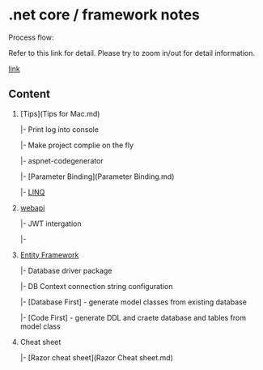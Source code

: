 # .net core / framework notes

Process flow:

Refer to this link for detail. Please try to zoom in/out for detail information.

[link](https://www.draw.io/?lightbox=1&highlight=0000ff&edit=_blank&layers=1&nav=1&title=.net%20framework%20mvc%20development%20mind%20map.html#R7V1nk7rK0v80W3XvU7UWObw0YVhz1je3EFBRkgTTp39mCCqCu%2B4uhj2HrXP86wADTP%2B6p9P0vOF5dVcyeWNR10VJecMQcfeGF94wDKUoggT%2Fwqa918TSJOq1zE1Z9E87NXTlg%2BQ3In6rI4uSFTrR1nXFlo1wo6BrmiTYoTbeNPVt%2BLSZroTvavBzKdLQFXgl2jqURXvhtTIYfWovS%2FJ8EdwZpVjvyJQXVnNTdzT%2Ffm8YPnP%2FvMMqH%2FTlv6i14EV9e9aEF9%2FwvKnrtvdN3eUlBY5uMGzeddyVo8fnNiXNvuUCzLtgwyuOFDyx%2B1z2PhgL920keD76hue2C9mWugYvwKNbQH%2FQtrBVxT98fB8E%2FJgrvGX53wVdlQX%2Fu2Xzpu0THaPcBlNfHUca9jOTFSWvK7oJfmu6JsHeTF6UwWsFzaehBafrWtAhCjvkFXmugR%2BKNAPDkPNfUjJtaXd1oNDj8ANgS7oq2eYenOJf8I4ywdjsgxaE8am4PWEExRC%2FcXEGEIxi%2FVbeR%2Bb8eIcTdcAXn0DxxGJiiEUptv%2F%2BIapRa0cPDrxb7shkwQkYgRg7d0CCE8C3Ofy3wNv8lLekoEfwLF6n3uEIKsBI2hekd4l4QbQYOga0EcDIS6A9B%2BkiA97L%2BgdUWRThbWKxdkIj8mO4naEFDEhi%2BEAu8UEEcvAcHygZgw8cRX8PD%2FT3%2BGCuwSOva4C%2BvOwiglchJbSpZXhn3ASYp4sRIC9EXmJmQhgBDBKHyTCYwaWUwEjTWQxabd1ICkF0ML%2F4CCKQGPmCxMkXnCR%2Fj59gTvotfiLg6bZrKUruhpJ3En8sTNA7waRQS2FyR5hQMZPRHVGC3wslQFEBB3t742ZdJUXL99HCso%2BFCxGhmiQCk8z%2FqZv2Qp%2FrGq8UT605wTE3R7KGiXxOrKWjGkFHvCmEyS3tZHsET8yQ%2Fq%2Bxf0TkrcWxP5fgWWhZnhRZt42T4TvFg0LSxItLQMvZBUvJtvf%2BBbxj66Dp9KI1HVI3RrMGiEDcvwjsMB9eHK%2FKCiRkWVI2EoRMDO7g77guPTrAwf8cTIBWumMK%2Flm%2B6glGYC7ZZ01RyJmSwtvyJtz7r6BDxkiaV5MAL2HDohRJhLmcwFAiyuZ3NGHBUCVjw0bmhWanntquP8UFfYkLkmajuLif6RrMPmFYxNqZUzOd539MaJpgw4TGaDxGANxxno%2F6KIqaLdvwIfOQCJKVEvoehMYp6rGEZiOEHsjSFrS48QIrpWkCNEXZGCl9P5riUQdRIQcZF4wWnFJTkv6apASKPZakaIRqqd31SnbXuZEVKM%2FnVlbQdgPoEre88KiMfz0Z8BKWF0HTZIYMszpLYZkYH8sdjS8i1sGfatkJS3WCoZELYpMoHUfr%2B8l1Iuqk7%2FAH3Uzpexf6wnn7wQTG%2FoDs%2FYOUJB9Nx2icpNyr18Bl%2BW4XfFb5Dd8VTNlI1etEGJWhHy2J08jGa2vYSWrO%2FqUt3U2UCXBI4jSawUkaJTAGfqJhSKIImDxY75D7SYVv4JkAfp8n4P3gNlSGRE5%2FbPg2nlURuY2L7%2BNY3Ab5aETG8%2F2kfvgv5BUSkVcojsUKrPv54snraWS68nZLgAaNi88EfSjy7%2FuwDF77eS8bICoXPFCAOe349Rg48roO3w4qy799ZNA1fPNXGwsvoe9f%2BvJ%2FlfQib4PpSJXudwNJkFVe%2BbR%2F0AjFQfLDJcqb33dyczD5014Son44GH1sdl%2F0N4%2FtTTuIImvSezANwKPQqUw%2B%2BK1e0TYhJUYkLuZq9C3i34sooQw2xSkqRqtIMOGKYC8Srhg2msVJEjGTPEon4Aok41y3rzHJW5ICl%2FRgyP%2BB%2F2emrn4p5ryW7UIy7ycSl0AvvlvncMWQAY5O93e7hW6Kkvn1La5K9VRO%2FTvlFBksyTt6OolHyikqGrKo88Dkk4F2AskfH72ACcILU5qFcLOwbbh6MAvvjXHb7TazxS1hoeuKlRGglOGstQKnZWnGO4qd4UGXEVz9rJMAivytnPXVWf8IWF93DT4F2Bh5I7DJJHAd576PIiAZrIu6YGUAKU3d0me2j1NJe3esI16BRPVwC0yLd3tvwDSssx%2FvtslrFi94p%2BHcBrpz8AL48W5JJqDEO4ag9Ffs8sDn%2BAbHpbyUgDKLhXmJRm%2FkJSoJXrq%2B1OTZuqxgSoCD32DKxlQ5pTYmrt1tZTDKgGare99BBqywu%2FdNZvd7DTcYAV8DUEaVQs6vG5XhVPX9F6m%2BF974mIWWd1R9iVT1TafrxwD7uPb7Ibpv3IKt15ivFUmbwynoTrOPo8lr534%2BKsOUVd4l9Uq6nydpppsShKR%2FF%2BQ%2FAm8JvAi1HAtmpQLpgIiSIgG9B36%2FWi0iYf%2BWdrotxjmG6OldXkfeI%2Fj3QjSoAQAbQobXcPCZQZsDIer%2F8CWYK%2BiQ49ulisIrS9SnKgpUONWCDCrBnElTKkjHSF5PiC6pvLeeAD7%2FJxwrwli%2F0xfiO0v1hhfUG%2Biwy4yKCVlR1L20hugS0ax7gm5IJg%2BFuQXvMNUdKHXtBZT%2B4rGoFbLXnTe3XtxMnjunOFEa2vi3im2UpS8isAQSVKH40r5DkwD0V%2BW6knQBz2Vb4ae%2B3F3x2lzbLmAClG67Htapok%2Fh8%2FIWFC8YBx6ehBVcOG9xLmfyqrTVzVVGFb8S9IneKXXjPpAhmCDx9Li%2BlIlZHM7QMYoMkQQ%2FXE9JiJvhnwz6sg7XMrvORMedYIrc9%2FCaIvgRCMaZKIKxeyGYjgarH6JVHAsnALWHh7cxJcOULNe97WtCQfwBgVksUBkyz9SjTKqWvI5awhCRHHCcJNCYHHCMvZdqEjDI04EMRCuQvcgMLlyEn0CQI1NZE2VtDl9RE72HlEXe8%2BakMH4ZGEeXMuAIi8fAGMdjYExjCaD49yUIf4TiwRkgkawG1A3fPHU1%2BIvJv%2B8hHKblIbNA4wg0i9gr0AzsVoRXVbsX%2BPcu88W7zy%2FbhaS5c4LmZQC6uIz0isFe%2FSeX3HnCcA1pLwETMqJ56mvuukn9%2Fk1p7UiWHe3yH67pPI%2B5Ts6QL1iLiA9OJsFb0eDkQ3jLr%2F7Jf8FVeXdZyFQ6TSEeP1GIKAm6CSEO%2FVRwzAGJHAWuA0EEXXFUzcpcx%2B1vc61E3dYg63C8IUPP5x5YHio8x9A1QHsVVkbKQK3s7P0yAGBguvMiU7wNfkwdN7RiSqJsSoItiS6P4oV6t9A4ugi8Tz8%2FCtz0KFveiQydwaIjy7kREAQ8%2FxU75mqdiHSqfbI0uFxK8Hh98XpE98GmO%2BfORvCWJIZ4cyv44kkNMjQbu1Y9PvPPV%2FbvUFC8u6mG59IlyifHK96CO%2Fj9h%2Bb61Hf1WB4gLnkgzvLH4zggEcv%2Fq7KmKQOkDHBfBjjVtTgmtLPII1kgtoTrb1gAhoxFk99mZN19Ck6BTzzVdy59worOAhxS%2FBeCtQ3ghkuhE4CyBI%2F9b6rw2urimMLvJdOK6VXjNzGtNmBN%2BIbndh5grZapC5JlZTz7Cu%2FQg91UIC2CaxGotlrNVk5R3VbgqbkdRrdbzqE5MUxnOhPac%2FB77PRrTWPKuidUJ3miOxpn5%2B4vFGFGbV4g88Vm1W1wP3S82awW4Veu7jZIU8X9wvEYdWA72Y9mVW%2F3N94preWukKuPmxpSIJvMZFERh41G3bKqi21pyBH5MpObKm2CrYqlen7VN7Jzrspth7sR9VGhFr29vi9gLWSUx7AOV0bXA3uT645y3vOxnLXpzur5gtlr6nxPLrt3zFqtwXC5m7iiiNPoWu%2Fgfttt18uRsJ81DuX6ZGZWpyrDIJ2JewwZ9uycJJPVgjtQXE%2FYkh19scIP442wm%2B%2FI9hqdzEYOax8a7q0JdNGrGv16rf7RQymEgEE10Nw5lHMfFX1OLpGViVRMamTnBkpzptZamthfzrfs9ICJqNZc5PVpEcGKU%2FcycUMqpRrKd5R9j3EIBoPKsD%2FeXJXpFRb1xgb7WGUBBmE7eVBW9P6Q%2FyDlRb7ZxApInh8gOL1Xl2uT6o8WH%2BvxqKWhB0ybdQYf6lrRaF3rSpVuf5nbOINBvlRlFXRUtgX1Y0tKXfljs68j7Wm3lTVrQm2TNTaFvSWws%2BEEcx9isK1XVk5%2FOBFKq2ZjrwtCmZaNjbPNt2ZOmaDb3Gy1yxeyHXzonp%2BrLqzV2OTKm46BVPm21KKnZn1g9HAL9U5Y9RsYRzeVNVXKCnihtrb6oj2e7eyywE9srmc0972VMpjtxXmn0xdLdmtXKMx77vtbrey2nhN3NNI324XNhmHbqNNc7pm5ue2Te6V3KHLF%2BnjLFJfkgBa4DsUtCvqqic45ZjYUVtNKnnafotZtoEVBntAlNadQu0OFrQw6NkJwBFWaFDw8dQ3ZRmt0Xjs442LLtDULcRYLvLOxiCFb5dnKRjVHxpwstHNIlnJ6zdGwsRiuZkapetjiij0sjGq84Az7B6Gv2C1nO8rm84PaArEO%2BWZ2uVTabXHWRbu79qxQbR2UmljJFyq6nVebXXau1atOdonsF0pPqKAjrrrNVcUVTe77SIvLuhKAY2xDlFBjmOtJFkIbxpId7huLJtefi%2FV%2B35j38lS2WBluq3kkP69oe72CFVj8UBzy9W7ecbrGhh8rfdXjF1ErG3NWH7bpHiaz2fasM3GQBqYehhPNni64TmWh8WafzXPu8OS4fZeUJzWyIJWbrVXbbevlmiWz0LHG5f202asPNhhrbZFmlVttVr2h3OqMZuvWZtQeS81DZ9YbNiqissAMA2t7rPrRmW8GglE6dA7qiJ9aDJWn2SzN1%2FqIsx%2FVpputNdyXGVuhUBduuWaxoMoU1AzAj1nHKBCdXVWoEl2y1uxYimO1teqks3a2W1KQUXU5WdtCQZCx7mJTGTia9%2BpMa9pY2DTGNnpOSTEGM1PFVcfIemLv0BE2eI%2FLf%2BwxfWVPdvygsXdaLazL8tnxR0s1GzmdRqiy6gzGhxLe6JkorZM03pjg7vVlpqWtveFR2B2i2iSiNcwK6cmfg6kYH2O6jZpDcdc2GvQHtbU6w0Oe1l0GzG2x3YpoLslVodWecrN2j1P0j9J8O%2BKcpbO3sv3afPzBsbYy%2FigJSN8erBB%2By6BjympVPgaiXa93Ox7vHOqiVELHQ6qk0UNuuRgXzaox76w7c3Zq6GIb6Shdp9FYKHl5ammT4brQkcktNc5OVsNDgUIPJGNCVx2U%2FIfesjqcEmVtvW2T6grpsHhjxVvmSs4X1G5rOZroS31M7CsCgQ07tsjNgUJi5g3NMWvUmmjNPPnHVacfTWQ08hColDSby4tNc62WBaI2kuwNWphT9X0XEUVCWZWVdbWN28ysuBu1VbopG4VcaWLxvV6xXiqYxfqogB34vniasnJEudPp6Q5bEA%2FLbYWq6v1i16OFKNBc3kKIyU5V%2BX625djKQQVidIcqYo0eNvvtJkt%2BNE12textWL6x27O80TIGi7E1n3adylz1RVKTbjBWdSvMjVmntixViDUvSn3bUrubZT1bGXsgYkv9%2FmHT2PRG%2BMrcopKwQier5ozer8QxKS7HC1HskzK2HVdGFmI5ZAdziMJ0VsNWBrr4sCy03KBzVXd24HRiQrXGk%2FJ%2B2D7YarZcEz%2FQFteZNHvUjhKn%2FdJhjeysUbNmKEbLvf2Ua9t2SRw3PkruNMZNW9iygk0OODcTJ06WlHUOt5XuNt%2BfWkM1rzGVFufw%2BmHcEBWFGdOjVbujyqRZJpcaYhJoR1%2Bhs2x7yI0m4wnTKOeKreV2qrs3q6xGBTvLENxUN7WK2SvX2j18MyBy62VrWsk2CypnUfl1PcdYjWGrlhvWqNZUIHS6NKOHMrPLHcz6ultoNMf5xkqjyTZf2Te48Qzh5t1Gs27oHRIbeMOqLSqTaYPyXnKb9QRTs7r%2BaNfrtsGpBW1anx68ubMuNlWu5owXAyxHjU2zwlOFpbaZ5LTCridLuy1JU7Th6TvNwrrSokfVXk4Y9pbz0u5DQYqSp3xU2H03x4pGsygV%2BkzdoHb8ZlApOaNsbbriRGVnuSNsV6msafXJDxTB1X55RH%2Bs%2BIOMyT4BspOZNFmbveGaVDfCuqh2ClVpNOZr5qGhlovF1jav72eV7WrD1Uut0VrmB%2BS6MaVtD73IpoJoJq0g9HQ52zRztUq1MCXpbtVaTFSteDjIhSxlGLuhLVq91ke9OyFxju7zC3KrMP36qkook%2FZEWE41lOhSjTJany%2Bza73RbvDVVr6yHbbITavU3mNKSUEG7fbYZDRiXi14XGVoeyNfGC0lXGuRdU3tNgc1Xst2K4XpYdQ%2FFMx2333JgqcTrGqisuLLQB%2Bh1oPCoFNCcgizLCjr1sE7r%2BvJ75ammuXlrsJqQO11BXP2Wh5EKOQBvYyp%2FffgeBvNRuJtj7X%2FcCzG%2Fns1Mr5EMWiUZCK0YjHiwcWg8Wh0FNbxN3VFgR6lC8qlpfout8yJKdWHMexjS%2FXh0ShcVrjMhHhlkfrK1WNRign7lNFH13jGo2GVrGMvdBOOVErhBCgcrcqP07GC%2BI5EjoYOapVGO6VmAtQ8LkZ5ECmjLvCODoP1KS0T4EwGj51d70hOJkK4tHK3Eav%2BPX9vnECdPd8bJ2h7xt449Fere2KyZm5Ngir3ei1wtC4Buoix%2BU9BixNZlXxljXXk1ihkq89WsF02%2BG8lHMl3uhIYVzgOiRHpjMwN3khwLtJqdnvejY8lczR3tzhT8ql8zVNwbI480XfWmD%2F7%2FUtF%2F%2FWP2ZQv9%2Batvv%2BIx8X1QDJZtpeKHfOwyT9BoVgr9oreOcFS%2F4c%2FRCvby5e9U9zsQVgm%2BedDAhqjPPqP8Ib9MCEOTIaB9wVNSJego6Y6TcRp%2BQQW523BkkiO%2BGpt273SZYNKFoiniMbPFdwbDdBw9P3QBa%2FJL5ER%2FITvwrm%2FLnuQ5t5DgPPKOixLzkFPEg%2BL%2BHLY%2BelppujPGSMBTgB%2F6C84AU2CE5gnrZFr8TAB2k2WQ3p7I54VgsUOZswCCf8Y5y56uHJwIfHeGotMJl1T91K4j8wAFPpg3D9pSd038u2AwmLPHIU35Iy3SgEeflddK8NyT7myZqBwdc3Av4oDZrMZJgifcMB1j4pITSnyzuUuojxAUnE8EBtzSiJCyDxpPd43WODT1Tu8ZXh8oW4A3jkd0MNdXwOLfwGx%2Fw5%2BWzD1%2BR1QgjvpU9Y7r4nvAKCeXQC7eQf9vINegtb3oK93IS7hOuWyv8JlGEFENCzqwVz2pJV5KZelXPZELiPxx3LZVyvefuHePYvxIsJpIauhAAyI4IubZDXV3VLZZwzwFhRE8Ox26y3G0v87APzb%2FiUsNooca10kUQKS%2BWr52S%2FQGHQU2h2PPAMpWTjDVdweetf21Yv29Z%2BODqvUnD8mL6ruxkv%2Bz%2F%2Be3S7ch6Lo26yma3tVB%2FNI7FmfP2bKFffmCpSMLVIQxxUsmwBXfLUiLWmuuAwNnQvyZufTQN2VKM6X7HQT84CRQsAkIWGnr7jnoYrhqp8xccpaj2MtqNU8m7XuGN3%2BNmtlG4W3K7VyHsJeIS5CWPjf59f5vJhy3z%2BF%2B76h7iXCfT%2BIJqbGxz8SjTFqFk0%2B0PJgfxDOu7ka4BusaIF02zVPbwkVA1w7kjsOold5wg%2FAiVMflnC5QgrBR0EQvQTgzdIwgTTNYO%2B5v%2BrwPBYFEwCUTAN8MUx9bvKqCn2Wc0eGm49AT6cgGbblZhFpa%2FCPDIWv6Ljy9t3W32HzO2QLWUrdm3%2FZvRkTqmNi9lO8m2%2BTff043U%2BrI8GVFbHlvNuOLKxS%2Fvgb%2FHE54TyWO67H1z61WNu%2BwtLdaza%2Fe0vCVBXlTdC0cStYShtJazhqcCv36cArX92C66yDmD6jF8b0FWhemgM%2F3eri4OvUNQkSvc92IcFtW5D%2FeHdyJQiC%2Fdd%2FTfdNYUXPNzoP%2F3O1QFGGcyOW8INYkiLB1EZwjDhxeW8hu%2BXVveLVkj8iQBzQOfiFPpMW36TBdZyEzntBKfJ3dFggLn6sw6LBKtxfSZU7xhNvEk%2F%2BYpJL%2BfQNaXSC6CfCyJcNmSHk5oCV3Ze62KPvnMmPPI7896vXSX1iL%2BITY4OtOB7hEGOvxz%2FjV0B5LTneAuTBkB4%2Fh2Jbn4GPcq9eOwNJ%2FPoR%2F3Jdt%2BGudYbrm%2BDn0tE5ke92b%2ByjGrBHuIMqv%2BG7gikbX25Qff5%2B%2FyIMJwBagmEjJTMfnQ2PBjtFPtrW8mB%2BUm%2B8zzB0T8I0BMe0Dvhr4pkkAjPoDM1RLKP3w%2FJ1X%2FDvTXrblKRzk96X0981418QUi9ta0dB9eB0VjRQzF%2FYG5Xms7683H5tJqOwZzPZdZfvmZPBr%2FIOVF7Nmrnr3Hznz3nhMG%2BnFVtSDYUPrTi92dfxmco%2BAHD3H8PlPQQ25Pj5jeo2PLsOd1n5jlr9r%2Fe33EnZBqbfg5Xt667bM9J%2BSPC5DR1uRp40fN8At9I51xvoW3qCF%2BQWdPHrsgVeSyuoOnDVrfvZ1QXZAoy57wX86TJRUZRt3Ty13dQT1MDKkmJApk%2BZ6bGaPhJlpdsY6TiF%2FI6Rrnsr7xi86%2FAHyDIkmG8WEu%2FtcGItJMn%2BWUTvBTH32lpKxBRAY%2BzLO%2BooP1jk8JKGwFaavhv83AX7mTkwl2xXq3dhAzOdjhkesNWE4H%2B3XOf8u5Cq%2B3%2BZkSLq%2FoMZKW5dxAURz8rECZAq8kWJuuuz3gVtbq3%2F5lLnWv23a1MzGHBzP%2FJR4v6AhfK8snnnoGG84%2BL5T%2B%2BVIzXlImS8KClHx5P2jHBx1X6DtpvLzPl3aEEt9IScd5q5QA5OX0LCKzrlX3hCRaQvEmEuQMgSxzUEQWfeq0c6cyF2fPsbURe3ZOACdaHiiX8EgkGtxrdTpUYkQ5MhdGYQBA0jlMDooKElmbJXmSbAcQinERzfDtxQfUQ6BszkM8F8qot9BPNlXfNbsXyqkx50RVyyxRUkA4Tx%2B7PTfLPv%2BkNHlCDS32b66rNFrsD8hhMzeU%2Fxc9a643qAoKPzIHpHcoveKfrcDZ8a3sZnrp%2FyMnIkBIXAAKjcNQMwX3vKWzDU%2Bf7%2Bdhn297t6O%2BZ1x5wDNAPV0QD3ugX3%2FG4HFahDXY9NpUkBz88LP%2FZxJl%2FYOC0niZSA47626Xzzy%2FkmVGb4NDLnlYZPiPl6WnradEPRVHTXjUuF5%2BYZJ9obRtI3qk%2B%2Fn3SOD37zrIPRSPiS3087KPaP5jA0xGFYiMMuuIu8n9pGxKhtyDP5CCeRBPkIpy6hHbVoEuIiHLtkCRL5%2FNnwS60SZ5NW3dC4wNs%2Fh4dezyp62vRDE2wETPgPJ59oXyR1r6knqCd29tjEF1NP5BKSRBNmm7hI3j%2BIbQBrYCHW8VySn%2Fm74LkPciUg0TkJY1%2BMuRg8OeYimIcxF4N%2Fm7kIOmnmiovu3chc%2Fp4iL8tZYaXuK53uRtMnvIPK4xTB5zIdxrBEhjj9kXhYu2KRDH72F6yb%2By4%2FYiyFZtDTH34Bf5Ykzg8jF7dJSnkk0LBU%2BFJ5JPFLt1%2Fgk0yOUeMioheM%2Bkcmvi8mtijr0o%2B1uYinKo84cWGJYCweYq4fznU4y1xYchSFZaizv4tHTTAehN4QhQxclTV%2BKikt3XLXc4JDU922dfXSyXrcHAt5iwn0nmE%2B3gMadb2C3uFGAQV1Nzd5Y5FRdWHlGBnXpy1rcBmbY0lmnXc3%2Forukub%2BhY9gAT8wgrfZbCRs7W1CG9729Ec7nSbkxX1HCTy8DeY7QQZxmjP003HrCuhgYdbvPLk3RA7%2FmJi70DWwczkXtpm%2Fp4bcQRpibIzi8UxhiOL0pVuGvMxqu1m5oDDodWBIGnU%2FgxyjkzhEM%2F4h%2BElhdxOHQUrIGcgDYpyhXFFkw4LS5ovgE28ZcI06XpjJOyhGEtlH%2BUexKRSLlcbuGf6Lfc6fScgw4hIxGEswERGGBVk4oYRJgrgO0JtFWPDMZ9SNkWEpdX9CXRQjojtb4NEZ6p7kxSLkxVPy3o%2B8celyd6Ru1EdPpNRNhroYe5kERGNM3NKnO5I36u4iU%2FImxLx4sMD9FN6jH8u8UR8JlVI3IeoC0yxaChd5LH2jbgQ6pW8y9I24nd5Rho6ri3RP%2BkaN%2F5ht2VP6%2Foi%2BdHQ%2FUPSh3IvHLe6%2FIG6YRK%2BTdXmFgve1ZHEawS5JhrMxq%2F%2BYIN%2F%2BnGhUEstH8Kix07fcld%2FHvcsvKOhWY%2F7EHecHDc%2FH3G%2BKjO6l61aVRVG5xvhJMHeE4ElQkWAvs54IJEYtYgO%2Ffojx0ESIGLVpfCJazlSVoYts5u50m5LyC1LSp43HjjoQQkXdD%2Fck5g3ZMK8gRWeMIF2uyrtVik4ZkiCTIlqcFEWPsbDHSNEbYre%2FSLI4DtcDwhtHsn4e3kgmzTyca%2BEN2XcX8Xkrdp6WN0FRYeGPMj%2BOXlD0ebT2YkEfzpK3hW%2B%2FnQxxtLpuTIYgMOrSkEDxL%2FInIonBGMUmnD%2BBR23HP%2BfY%2B4ZM%2FdK2SFLGxtkW9Clz%2FEHmxd3XnD5HzsZGisMrFC4SaW5KlwmJYH%2BSOZe%2FSEj%2BfmfRTzikHGxX%2BTq5bDhLZ9CTIKXDuV70BRZvlc8EHolc4Md6dknnkiKX%2BWY0%2FbmERZFIVBT5QigDs4GMOvySTmsjogbmn4umvapYZi%2BTm2nmwTKZiIZb0kSHxBIdKCZSZg2lY%2FeGvCeJo7ZNdN5NSfxDEuME%2FnQCRxXnVEIn5pxgqcgk%2BwQSR1Xn1DZKjMQR4%2FYJBI4WDflzBH5ZIY1jl2ktjycwmWaUPlbRwumTvfcgEqdppY9UtJ5A4H%2BAKfyyBI5TtJ5A4jS79I4kjikv8nACR6OzaX7p%2FRStJxA4ag2nKaZ3VbRwhM0gp79oWbl7UjtqGKcJp3fUuZ5K66iNnCafJqd%2B0XSU1o8kLxW1kNOZ%2Ba6hCBzDM%2Bzpj3roIkwqai2n83RykhuLBLufTO6o7ZxO1AkKb%2BqliB21otOZ%2Bn5WdITY0c2eEyM2%2BGnqsCb58VgJVmPxtnHDi%2F8P)



## Content



1. [Tips](Tips for Mac.md)

   |- Print log into console

   |- Make project complie on the fly

   |- aspnet-codegenerator

   |- [Parameter Binding](Parameter Binding.md)

   |- [LINQ](LINQ.md)

2. [webapi](webapi.md)

   |- JWT intergation 

   |- 



3. [Entity Framework](EntityFramework.md)

   |- Database driver package

   |- DB Context connection string configuration

   |- [Database First] - generate model classes from existing database

   |- [Code First] - generate DDL and craete database and tables from model class


4. Cheat sheet

   |- [Razor cheat sheet](Razor Cheat sheet.md)